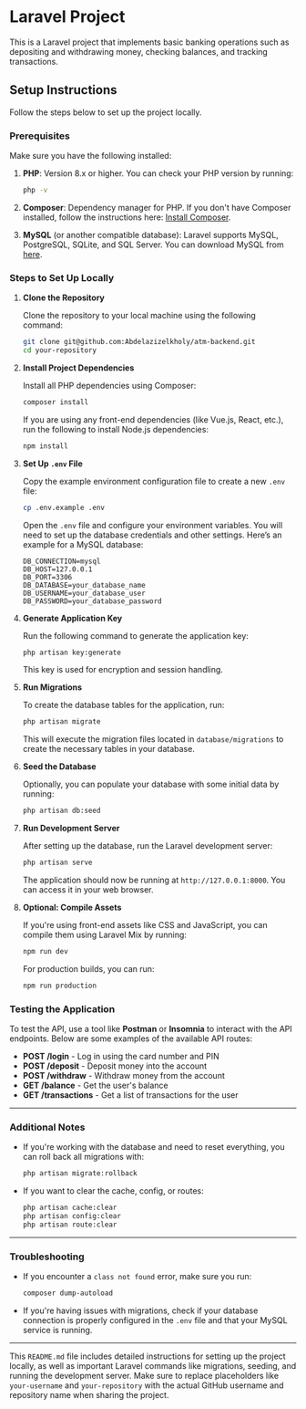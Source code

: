 # Laravel Project

This is a Laravel project that implements basic banking operations such as depositing and withdrawing money, checking balances, and tracking transactions.

## Setup Instructions

Follow the steps below to set up the project locally.

### Prerequisites

Make sure you have the following installed:

1. **PHP**: Version 8.x or higher. You can check your PHP version by running:

    ```bash
    php -v
    ```

2. **Composer**: Dependency manager for PHP. If you don't have Composer installed, follow the instructions here: [Install Composer](https://getcomposer.org/download/).

3. **MySQL** (or another compatible database): Laravel supports MySQL, PostgreSQL, SQLite, and SQL Server. You can download MySQL from [here](https://dev.mysql.com/downloads/).


### Steps to Set Up Locally

1. **Clone the Repository**

   Clone the repository to your local machine using the following command:

    ```bash
    git clone git@github.com:Abdelazizelkholy/atm-backend.git
    cd your-repository
    ```

2. **Install Project Dependencies**

   Install all PHP dependencies using Composer:

    ```bash
    composer install
    ```

   If you are using any front-end dependencies (like Vue.js, React, etc.), run the following to install Node.js dependencies:

    ```bash
    npm install
    ```

3. **Set Up `.env` File**

   Copy the example environment configuration file to create a new `.env` file:

    ```bash
    cp .env.example .env
    ```

   Open the `.env` file and configure your environment variables. You will need to set up the database credentials and other settings. Here’s an example for a MySQL database:

    ```env
    DB_CONNECTION=mysql
    DB_HOST=127.0.0.1
    DB_PORT=3306
    DB_DATABASE=your_database_name
    DB_USERNAME=your_database_user
    DB_PASSWORD=your_database_password
    ```

4. **Generate Application Key**

   Run the following command to generate the application key:

    ```bash
    php artisan key:generate
    ```

   This key is used for encryption and session handling.

5. **Run Migrations**

   To create the database tables for the application, run:

    ```bash
    php artisan migrate
    ```

   This will execute the migration files located in `database/migrations` to create the necessary tables in your database.

6. **Seed the Database**

   Optionally, you can populate your database with some initial data by running:

    ```bash
    php artisan db:seed
    ```

  

7. **Run Development Server**

   After setting up the database, run the Laravel development server:

    ```bash
    php artisan serve
    ```

   The application should now be running at `http://127.0.0.1:8000`. You can access it in your web browser.

8. **Optional: Compile Assets**

   If you're using front-end assets like CSS and JavaScript, you can compile them using Laravel Mix by running:

    ```bash
    npm run dev
    ```

   For production builds, you can run:

    ```bash
    npm run production
    ```

### Testing the Application

To test the API, use a tool like **Postman** or **Insomnia** to interact with the API endpoints. Below are some examples of the available API routes:

- **POST /login** - Log in using the card number and PIN
- **POST /deposit** - Deposit money into the account
- **POST /withdraw** - Withdraw money from the account
- **GET /balance** - Get the user's balance
- **GET /transactions** - Get a list of transactions for the user

---

### Additional Notes

- If you're working with the database and need to reset everything, you can roll back all migrations with:

    ```bash
    php artisan migrate:rollback
    ```

- If you want to clear the cache, config, or routes:

    ```bash
    php artisan cache:clear
    php artisan config:clear
    php artisan route:clear
    ```
---

### Troubleshooting

- If you encounter a `class not found` error, make sure you run:

    ```bash
    composer dump-autoload
    ```

- If you're having issues with migrations, check if your database connection is properly configured in the `.env` file and that your MySQL service is running.

---

This `README.md` file includes detailed instructions for setting up the project locally, as well as important Laravel commands like migrations, seeding, and running the development server. Make sure to replace placeholders like `your-username` and `your-repository` with the actual GitHub username and repository name when sharing the project.

